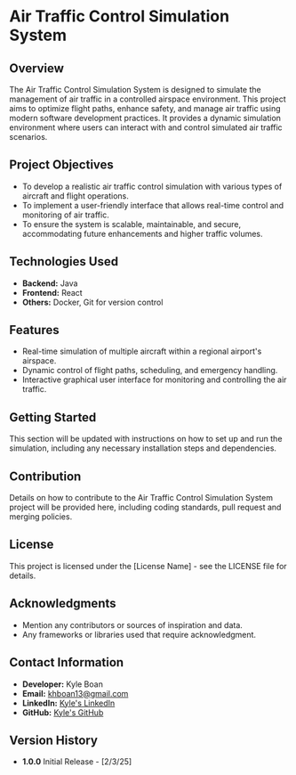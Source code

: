 # Air Traffic Control Simulation System

## Overview

The Air Traffic Control Simulation System is designed to simulate the management of air traffic in a controlled airspace environment. This project aims to optimize flight paths, enhance safety, and manage air traffic using modern software development practices. It provides a dynamic simulation environment where users can interact with and control simulated air traffic scenarios.

## Project Objectives

- To develop a realistic air traffic control simulation with various types of aircraft and flight operations.
- To implement a user-friendly interface that allows real-time control and monitoring of air traffic.
- To ensure the system is scalable, maintainable, and secure, accommodating future enhancements and higher traffic volumes.

## Technologies Used

- **Backend:** Java
- **Frontend:** React
- **Others:** Docker, Git for version control

## Features

- Real-time simulation of multiple aircraft within a regional airport's airspace.
- Dynamic control of flight paths, scheduling, and emergency handling.
- Interactive graphical user interface for monitoring and controlling the air traffic.

## Getting Started

This section will be updated with instructions on how to set up and run the simulation, including any necessary installation steps and dependencies.

## Contribution

Details on how to contribute to the Air Traffic Control Simulation System project will be provided here, including coding standards, pull request and merging policies.

## License

This project is licensed under the [License Name] - see the LICENSE file for details.

## Acknowledgments

- Mention any contributors or sources of inspiration and data.
- Any frameworks or libraries used that require acknowledgment.

## Contact Information

- **Developer:** Kyle Boan
- **Email:** khboan13@gmail.com
- **LinkedIn:** [Kyle's LinkedIn](https://www.linkedin.com/in/kboan/)
- **GitHub:** [Kyle's GitHub](https://github.com/kboan)

## Version History

- **1.0.0** Initial Release - [2/3/25]
